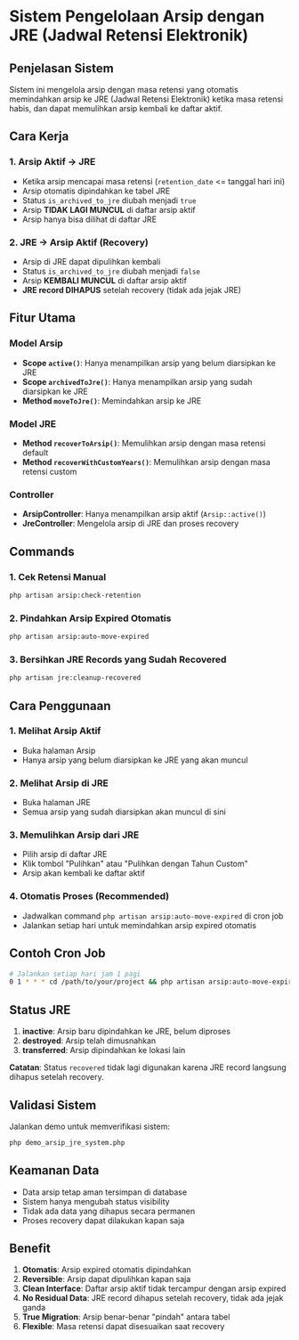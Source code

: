 # Sistem Pengelolaan Arsip dengan JRE (Jadwal Retensi Elektronik)

## Penjelasan Sistem

Sistem ini mengelola arsip dengan masa retensi yang otomatis memindahkan arsip ke JRE (Jadwal Retensi Elektronik) ketika masa retensi habis, dan dapat memulihkan arsip kembali ke daftar aktif.

## Cara Kerja

### 1. Arsip Aktif → JRE
- Ketika arsip mencapai masa retensi (`retention_date` <= tanggal hari ini)
- Arsip otomatis dipindahkan ke tabel JRE
- Status `is_archived_to_jre` diubah menjadi `true`
- Arsip **TIDAK LAGI MUNCUL** di daftar arsip aktif
- Arsip hanya bisa dilihat di daftar JRE

### 2. JRE → Arsip Aktif (Recovery)
- Arsip di JRE dapat dipulihkan kembali
- Status `is_archived_to_jre` diubah menjadi `false`
- Arsip **KEMBALI MUNCUL** di daftar arsip aktif
- **JRE record DIHAPUS** setelah recovery (tidak ada jejak JRE)

## Fitur Utama

### Model Arsip
- **Scope `active()`**: Hanya menampilkan arsip yang belum diarsipkan ke JRE
- **Scope `archivedToJre()`**: Hanya menampilkan arsip yang sudah diarsipkan ke JRE
- **Method `moveToJre()`**: Memindahkan arsip ke JRE

### Model JRE
- **Method `recoverToArsip()`**: Memulihkan arsip dengan masa retensi default
- **Method `recoverWithCustomYears()`**: Memulihkan arsip dengan masa retensi custom

### Controller
- **ArsipController**: Hanya menampilkan arsip aktif (`Arsip::active()`)
- **JreController**: Mengelola arsip di JRE dan proses recovery

## Commands

### 1. Cek Retensi Manual
```bash
php artisan arsip:check-retention
```

### 2. Pindahkan Arsip Expired Otomatis
```bash
php artisan arsip:auto-move-expired
```

### 3. Bersihkan JRE Records yang Sudah Recovered
```bash
php artisan jre:cleanup-recovered
```

## Cara Penggunaan

### 1. Melihat Arsip Aktif
- Buka halaman Arsip
- Hanya arsip yang belum diarsipkan ke JRE yang akan muncul

### 2. Melihat Arsip di JRE
- Buka halaman JRE
- Semua arsip yang sudah diarsipkan akan muncul di sini

### 3. Memulihkan Arsip dari JRE
- Pilih arsip di daftar JRE
- Klik tombol "Pulihkan" atau "Pulihkan dengan Tahun Custom"
- Arsip akan kembali ke daftar aktif

### 4. Otomatis Proses (Recommended)
- Jadwalkan command `php artisan arsip:auto-move-expired` di cron job
- Jalankan setiap hari untuk memindahkan arsip expired otomatis

## Contoh Cron Job
```bash
# Jalankan setiap hari jam 1 pagi
0 1 * * * cd /path/to/your/project && php artisan arsip:auto-move-expired
```

## Status JRE

1. **inactive**: Arsip baru dipindahkan ke JRE, belum diproses
2. **destroyed**: Arsip telah dimusnahkan
3. **transferred**: Arsip dipindahkan ke lokasi lain

**Catatan**: Status `recovered` tidak lagi digunakan karena JRE record langsung dihapus setelah recovery.

## Validasi Sistem

Jalankan demo untuk memverifikasi sistem:
```bash
php demo_arsip_jre_system.php
```

## Keamanan Data

- Data arsip tetap aman tersimpan di database
- Sistem hanya mengubah status visibility
- Tidak ada data yang dihapus secara permanen
- Proses recovery dapat dilakukan kapan saja

## Benefit

1. **Otomatis**: Arsip expired otomatis dipindahkan
2. **Reversible**: Arsip dapat dipulihkan kapan saja
3. **Clean Interface**: Daftar arsip aktif tidak tercampur dengan arsip expired
4. **No Residual Data**: JRE record dihapus setelah recovery, tidak ada jejak ganda
5. **True Migration**: Arsip benar-benar "pindah" antara tabel
6. **Flexible**: Masa retensi dapat disesuaikan saat recovery
